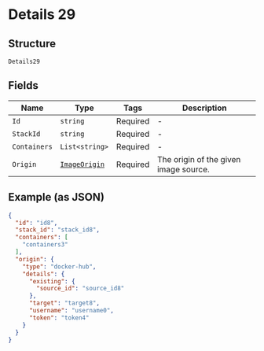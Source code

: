 
# Details 29

## Structure

`Details29`

## Fields

| Name | Type | Tags | Description |
|  --- | --- | --- | --- |
| `Id` | `string` | Required | - |
| `StackId` | `string` | Required | - |
| `Containers` | `List<string>` | Required | - |
| `Origin` | [`ImageOrigin`](../../doc/models/containers/image-origin.md) | Required | The origin of the given image source. |

## Example (as JSON)

```json
{
  "id": "id8",
  "stack_id": "stack_id8",
  "containers": [
    "containers3"
  ],
  "origin": {
    "type": "docker-hub",
    "details": {
      "existing": {
        "source_id": "source_id8"
      },
      "target": "target8",
      "username": "username0",
      "token": "token4"
    }
  }
}
```

